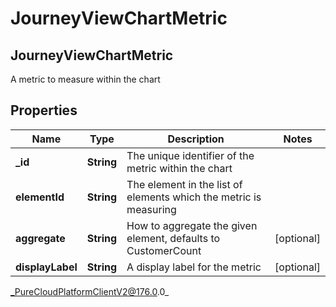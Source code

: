 # JourneyViewChartMetric

## JourneyViewChartMetric
A metric to measure within the chart

## Properties

|Name | Type | Description | Notes|
|------------ | ------------- | ------------- | -------------|
| **_id** | **String** | The unique identifier of the metric within the chart | |
| **elementId** | **String** | The element in the list of elements which the metric is measuring | |
| **aggregate** | **String** | How to aggregate the given element, defaults to CustomerCount | [optional] |
| **displayLabel** | **String** | A display label for the metric | [optional] |



_PureCloudPlatformClientV2@176.0.0_

